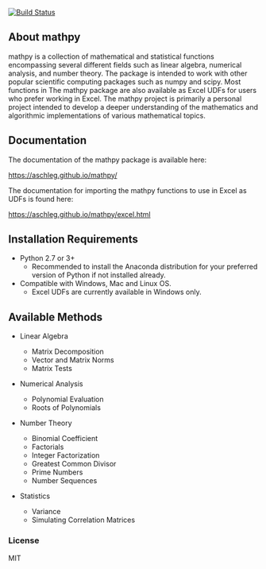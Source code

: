 [![Build Status](https://travis-ci.org/aschleg/mathpy.svg?branch=master)](https://travis-ci.org/aschleg/mathpy)

## About mathpy

mathpy is a collection of mathematical and statistical functions encompassing several different
fields such as linear algebra, numerical analysis, and number theory. The package is intended to
work with other popular scientific computing packages such as numpy and scipy. Most functions in
The mathpy package are also available as Excel UDFs for users who prefer working in Excel. The
mathpy project is primarily a personal project intended to develop a deeper understanding of
the mathematics and algorithmic implementations of various mathematical topics.

## Documentation

The documentation of the mathpy package is available here:

https://aschleg.github.io/mathpy/

The documentation for importing the mathpy functions to use in Excel as UDFs is found here:

https://aschleg.github.io/mathpy/excel.html

## Installation Requirements

* Python 2.7 or 3+
    - Recommended to install the Anaconda distribution for your preferred version of Python if not installed already.
* Compatible with Windows, Mac and Linux OS.
    - Excel UDFs are currently available in Windows only.

## Available Methods

* Linear Algebra
    - Matrix Decomposition
    - Vector and Matrix Norms
    - Matrix Tests

* Numerical Analysis
    - Polynomial Evaluation
    - Roots of Polynomials

* Number Theory
    - Binomial Coefficient
    - Factorials
    - Integer Factorization
    - Greatest Common Divisor
    - Prime Numbers
    - Number Sequences

* Statistics
    - Variance
    - Simulating Correlation Matrices

### License

MIT
